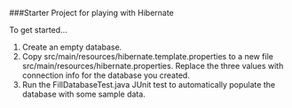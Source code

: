 ###Starter Project for playing with Hibernate

To get started...
1. Create an empty database.
2. Copy src/main/resources/hibernate.template.properties to a new file src/main/resources/hibernate.properties. Replace the three values with connection info for the database you created.
3. Run the FillDatabaseTest.java JUnit test to automatically populate the database with some sample data.